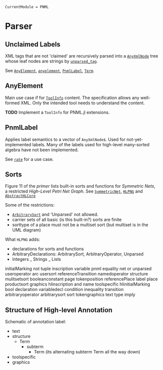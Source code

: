 ```@meta
CurrentModule = PNML
```

# Parser

## Unclaimed Labels

XML tags that are not 'claimed' are recursively parsed into a [`AnyXmlNode`](@ref)
tree whose leaf nodes are strings by [`unparsed_tag`](@ref).

See [`AnyElement`](@ref), [`anyelement`](@ref), [`PnmlLabel`](@ref), [`Term`](@ref).

## AnyElement

Main use case if for [`ToolInfo`](@ref) content.
The specification allows any well-formed XML.
Only the intended tool needs to understand the content.

__TODO__ Implement a `ToolInfo` for PNML.jl extensions.

## PnmlLabel

Applies label semantics to a vector of `AnyXmlNode`s.
Used for not-yet-implemented labels. Many of the labels used for high-level many-sorted algebra have not been implemented.

See [`rate`](@ref) for a use case.


## Sorts

Figure 11 of the _primer_ lists built-in sorts and functions for _Symmetric Nets_, a
restricted _High-Level Petri Net Graph_. See [`SymmetricNet`](@ref), [`HLPNG`](@ref)
and [`AbstractHLCore`](@ref)

Some of the restrictions:
- [`ArbitrarySort`](@ref) and 'Unparsed' not allowed.
- carrier sets of all basic (is this built-in?) sorts are finite
- sorttype of a place must not be a multiset sort (but multiset is in the UML diagram)

What `HLPNG` adds:
- declarations for sorts and functions
- ArbitraryDeclarations: ArbitrarySort, ArbitraryOperator, Unparsed
- Integers
_ Strings
_ Lists

initialMarking
not
tuple
inscription
variable
pnml
equality
net
or
unparsed
useroperator
arc
usersort
referenceTransition
namedoperator
structure
mulitsetsort
booleanconstant
page
tokenposition
referencePlace
label
place
productsort
graphics
hlinscription
and
name
toolspecific
hlinitialMarking
bool
declaration
variabledecl
condition
inequality
transition
arbitraryoperator
arbitrarysort
sort
tokengraphics
text
type
imply

## Structure of High-level Annotation

Schematic of annotation label:
- text
- structure
  * Term
    - subterm
      * Term (its alternating subterm Term all the way down)
- toolspecific
- graphics
